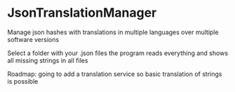 JsonTranslationManager
======================

Manage json hashes with translations in multiple languages over multiple software versions



Select a folder with your .json files
the program reads everything and shows all missing strings in all files



Roadmap:
going to add a translation service so basic translation of strings is possible


